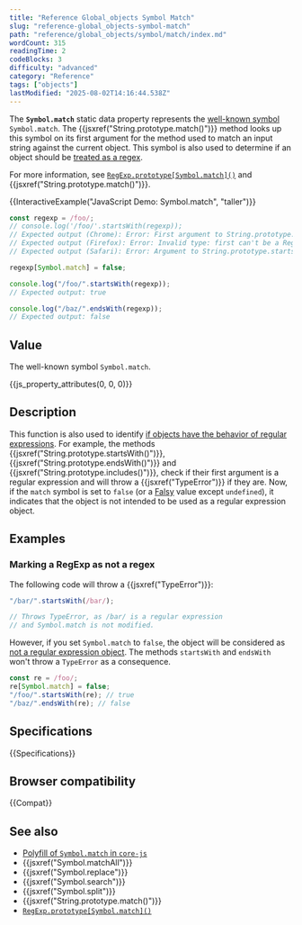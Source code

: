 ```yaml
---
title: "Reference Global_objects Symbol Match"
slug: "reference-global_objects-symbol-match"
path: "reference/global_objects/symbol/match/index.md"
wordCount: 315
readingTime: 2
codeBlocks: 3
difficulty: "advanced"
category: "Reference"
tags: ["objects"]
lastModified: "2025-08-02T14:16:44.538Z"
---
```



The **`Symbol.match`** static data property represents the [well-known symbol](/en-US/docs/Web/JavaScript/Reference/Global_Objects/Symbol#well-known_symbols) `Symbol.match`. The {{jsxref("String.prototype.match()")}} method looks up this symbol on its first argument for the method used to match an input string against the current object. This symbol is also used to determine if an object should be [treated as a regex](/en-US/docs/Web/JavaScript/Reference/Global_Objects/RegExp#special_handling_for_regexes).

For more information, see [`RegExp.prototype[Symbol.match]()`](/en-US/docs/Web/JavaScript/Reference/Global_Objects/RegExp/Symbol.match) and {{jsxref("String.prototype.match()")}}.

{{InteractiveExample("JavaScript Demo: Symbol.match", "taller")}}

```js interactive-example
const regexp = /foo/;
// console.log('/foo/'.startsWith(regexp));
// Expected output (Chrome): Error: First argument to String.prototype.startsWith must not be a regular expression
// Expected output (Firefox): Error: Invalid type: first can't be a Regular Expression
// Expected output (Safari): Error: Argument to String.prototype.startsWith cannot be a RegExp

regexp[Symbol.match] = false;

console.log("/foo/".startsWith(regexp));
// Expected output: true

console.log("/baz/".endsWith(regexp));
// Expected output: false
```

## Value

The well-known symbol `Symbol.match`.

{{js_property_attributes(0, 0, 0)}}

## Description

This function is also used to identify [if objects have the behavior of regular expressions](/en-US/docs/Web/JavaScript/Reference/Global_Objects/RegExp#special_handling_for_regexes). For example, the methods {{jsxref("String.prototype.startsWith()")}}, {{jsxref("String.prototype.endsWith()")}} and {{jsxref("String.prototype.includes()")}}, check if their first argument is a regular expression and will throw a {{jsxref("TypeError")}} if they are. Now, if the `match` symbol is set to `false` (or a [Falsy](/en-US/docs/Glossary/Falsy) value except `undefined`), it indicates that the object is not intended to be used as a regular expression object.

## Examples

### Marking a RegExp as not a regex

The following code will throw a {{jsxref("TypeError")}}:

```js
"/bar/".startsWith(/bar/);

// Throws TypeError, as /bar/ is a regular expression
// and Symbol.match is not modified.
```

However, if you set `Symbol.match` to `false`, the object will be considered as [not a regular expression object](/en-US/docs/Web/JavaScript/Reference/Global_Objects/RegExp#special_handling_for_regexes). The methods `startsWith` and `endsWith` won't throw a `TypeError` as a consequence.

```js
const re = /foo/;
re[Symbol.match] = false;
"/foo/".startsWith(re); // true
"/baz/".endsWith(re); // false
```

## Specifications

{{Specifications}}

## Browser compatibility

{{Compat}}

## See also

- [Polyfill of `Symbol.match` in `core-js`](https://github.com/zloirock/core-js#ecmascript-symbol)
- {{jsxref("Symbol.matchAll")}}
- {{jsxref("Symbol.replace")}}
- {{jsxref("Symbol.search")}}
- {{jsxref("Symbol.split")}}
- {{jsxref("String.prototype.match()")}}
- [`RegExp.prototype[Symbol.match]()`](/en-US/docs/Web/JavaScript/Reference/Global_Objects/RegExp/Symbol.match)
